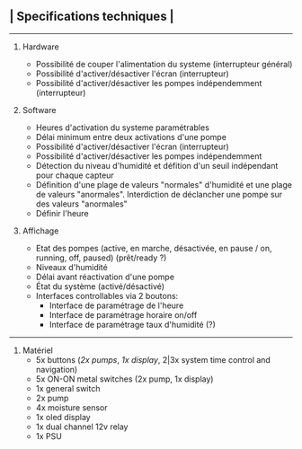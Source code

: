 | Specifications techniques |
-----------------------------

---

1. Hardware

	- Possibilité de couper l'alimentation du systeme (interrupteur général)
	- Possibilité d'activer/désactiver l'écran (interrupteur)
	- Possibilité d'activer/désactiver les pompes indépendemment (interrupteur)


2. Software

	- Heures d'activation du systeme paramétrables
	- Délai minimum entre deux activations d'une pompe
	- Possibilité d'activer/désactiver l'écran (interrupteur)
	- Possibilité d'activer/désactiver les pompes indépendemment
	- Détection du niveau d'humidité et défition d'un seuil indépendant pour chaque capteur
	- Définition d'une plage de valeurs "normales" d'humidité et une plage de valeurs "anormales". Interdiction de déclancher une pompe sur des valeurs "anormales"
	- Définir l'heure


3. Affichage 
	- Etat des pompes (active, en marche, désactivée, en pause / on, running, off, paused) (prêt/ready ?)
	- Niveaux d'humidité
	- Délai avant réactivation d'une pompe
	- État du système (activé/désactivé)
	- Interfaces controllables via 2 boutons:
		- Interface de paramétrage de l'heure
		- Interface de paramétrage horaire on/off
		- Interface de paramétrage taux d'humidité (?)

---

1. Matériel
	- 5x buttons (*2x pumps*, *1x display*, 2|3x system time control and navigation)
	- 5x ON-ON metal switches (2x pump, 1x display)
	- 1x general switch
	- 2x pump
	- 4x moisture sensor
	- 1x oled display
	- 1x dual channel 12v relay
	- 1x PSU